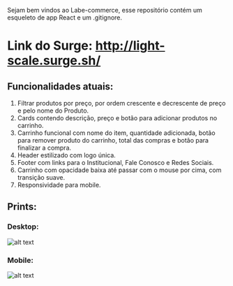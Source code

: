 Sejam bem vindos ao Labe-commerce, esse repositório contém um esqueleto de app React e um .gitignore.

# Link do Surge: http://light-scale.surge.sh/

## Funcionalidades atuais:
1. Filtrar produtos por preço, por ordem crescente e decrescente de preço e pelo nome do Produto.
2. Cards contendo descrição, preço e botão para adicionar produtos no carrinho.
3. Carrinho funcional com nome do item, quantidade adicionada, botão para remover produto do carrinho, total das compras e botão para finalizar a compra.
4. Header estilizado com logo única.
5. Footer com links para o Institucional, Fale Conosco e Redes Sociais.
6. Carrinho com opacidade baixa até passar com o mouse por cima, com transição suave.
7. Responsividade para mobile.

## Prints:
### Desktop:
![alt text](https://i.postimg.cc/sXJKbpSS/labspace.png)

### Mobile:
![alt text](https://i.postimg.cc/rwzNyDR6/labspace-Mobile.png)

